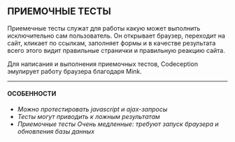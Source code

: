 ## ПРИЕМОЧНЫЕ ТЕСТЫ

Приемечные тесты служат для работы какую может выполнить исключительно сам пользователь. Он открывает браузер, переходит на сайт, кликает по ссылкам, заполняет формы и в качестве результата всего этого видит правильные странички и правильную реакцию сайта.

Для написания и выполнения приемочных тестов, Codeception эмулирует работу браузера благодаря Mink.

----------------

#### ОСОБЕННОСТИ

- _Можно протестировать javascript и ajax-запросы_
- _Тесты могут приводить к ложным результатам_
- _Приемочные тесты Очень медленные: требуют запуск браузера и обновления базы данных_